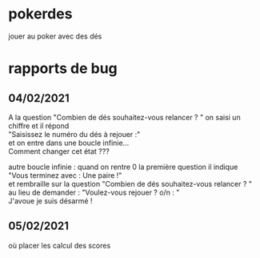 # pokerdes
jouer au poker avec des dés  

rapports de bug  
===============
04/02/2021
----------
A la question "Combien de dés souhaitez-vous relancer ? " on saisi un chiffre et il répond  
"Saisissez le numéro du dés à rejouer :"  
et on entre dans une boucle infinie...  
Comment changer cet état ??? 

autre boucle infinie : quand on rentre 0 la première question il indique  
"Vous terminez avec : Une paire !"  
et rembraille sur la question "Combien de dés souhaitez-vous relancer ? "  
au lieu de demander : "Voulez-vous rejouer ? o/n : "  
J'avoue je suis désarmé !  

05/02/2021  
----------
où placer les calcul des scores


